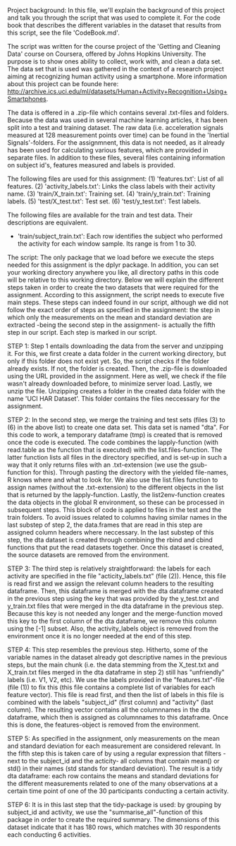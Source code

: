 Project background:
In this file, we'll explain the background of this project and talk you through the script that was used to complete it. For the code book that describes the different variables in the dataset that results from this script, see the file 'CodeBook.md'.

The script was written for the course project of the 'Getting and Cleaning Data' course on Coursera, offered by Johns Hopkins University. The purpose is to show ones ability to collect, work with, and clean a data set. The data set that is used was gathered in the context of a research project aiming at recognizing human activity using a smartphone. More information about this project can be founde here: http://archive.ics.uci.edu/ml/datasets/Human+Activity+Recognition+Using+Smartphones.

The data is offered in a .zip-file which contains several .txt-files and folders. Because the data was used in several machine learning articles, it has been split into a test and training dataset. The raw data (i.e. acceleration signals measured at 128 measurement points over time) can be found in the 'Inertial Signals'-folders. For the assignmnent, this data is not needed, as it already has been used for calculating various features, which are provided in separate files. In addition to these files, several files containing information on subject id's, features measured and labels is provided. 

The following files are used for this assignment:
(1) 'features.txt': List of all features.
(2) 'activity_labels.txt': Links the class labels with their activity name.
(3) 'train/X_train.txt': Training set.
(4) 'train/y_train.txt': Training labels.
(5) 'test/X_test.txt': Test set.
(6) 'test/y_test.txt': Test labels.

The following files are available for the train and test data. Their descriptions are equivalent. 
- 'train/subject_train.txt': Each row identifies the subject who performed the activity for each window sample. Its range is from 1 to 30. 

The script:
The only package that we load before we execute the steps needed for this assignment is the dplyr package. In addition, you can set your working directory anywhere you like, all directory paths in this code will be relative to this working directory. Below we will explain the different steps taken in order to create the two datasets that were required for the assignment. According to this assignment, the script needs to execute five main steps. These steps can indeed found in our script, although we did not follow the exact order of steps as specified in the assignment: the step in which only the measurements on the mean and standard deviation are extracted -being the second step in the assignment- is actually the fifth step in our script. Each step is marked in our script.

STEP 1:
Step 1 entails downloading the data from the server and unzipping it. For this, we first create a data folder in the current working directory, but only if this folder does not exist yet. So, the script checks if the folder already exists. If not, the folder is created. Then, the .zip-file is downloaded using the URL provided in the assignment. Here as well, we check if the file wasn't already downloaded before, to minimize server load. Lastly, we unzip the file. Unzipping creates a folder in the created data folder with the name 'UCI HAR Dataset'. This folder contains the files neccessary for the assignment.

STEP 2:
In the second step, we merge the training and test sets (files (3) to (6) in the above list) to create one data set. This data set is named "dta". For this code to work, a temporary dataframe (tmp) is created that is removed once the code is executed. The code combines the lapply-function (with read.table as the function that is executed) with the list.files-function. The latter function lists all files in the directory specified, and is set-up in such a way that it only returns files with an .txt-extension (we use the gsub-function for this). Through pasting the directory with the yielded file-names, R knows where and what to look for. We also use the list.files function to assign names (without the .txt-extension) to the different objects in the list that is returned by the lapply-function. Lastly, the list2env-function creates the data objects in the global R environment, so these can be processed in subsequent steps. This block of code is applied to files in the test and the train folders. To avoid issues related to columns having similar names in the last substep of step 2, the data.frames that are read in this step are assigned column headers where neccessary. In the last substep of this step, the dta dataset is created through combining the rbind and cbind functions that put the read datasets together. Once this dataset is created, the source datasets are removed from the environment.

STEP 3:
The third step is relatively straightforward: the labels for each activity are specified in the file "acticity_labels.txt" (file (2)). Hence, this file is read first and we assign the relevant column headers to the resulting dataframe. Then, this dataframe is merged with the dta dataframe created in the previous step using the key that was provided by the y_test.txt and y_train.txt files that were merged in the dta dataframe in the previous step. Because this key is not needed any longer and the merge-function moved this key to the first column of the dta dataframe, we remove this column using the [-1] subset. Also, the activity_labels object is removed from the environment once it is no longer needed at the end of this step.

STEP 4:
This step resembles the previous step. Hitherto, some of the variable names in the dataset already got descriptive names in the previous steps, but the main chunk (i.e. the data stemming from the X_test.txt and X_train.txt files merged in the dta dataframe in step 2) still has "unfriendly" labels (i.e. V1, V2, etc). We use the labels provided in the "features.txt"-file (file (1)) to fix this (this file contains a complete list of variables for each feature vector). This file is read first, and then the list of labels in this file is combined with the labels "subject_id" (first column) and "activity" (last column). The resulting vector contains all the columnnames in the dta dataframe, which then is assigned as columnnames to this dataframe. Once this is done, the features-object is removed from the environment.

STEP 5:
As specified in the assignment, only measurements on the mean and standard deviation for each measurement are considered relevant. In the fifth step this is taken care of by using a regular expression that filters -next to the subject_id and the acticity- all columns that contain mean() or std() in their names (std stands for standard deviation). The result is a tidy dta dataframe: each row contains the means and standard deviations for the different measurements related to one of the many observations at a certain time point of one of the 30 participants conducting a certain activity.

STEP 6:
It is in this last step that the tidy-package is used: by grouping by subject_id and activity, we use the "summarise_all"-function of this package in order to create the required summary. The dimensions of this dataset indicate that it has 180 rows, which matches with 30 respondents each conducting 6 activities.